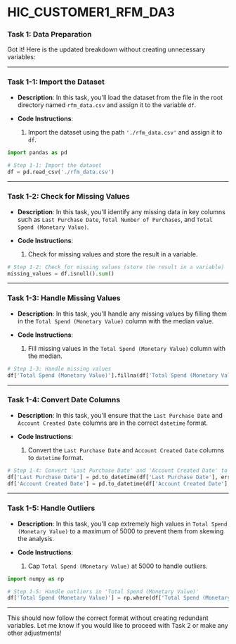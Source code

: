 # HIC_CUSTOMER1_RFM_DA3

### Task 1: Data Preparation

Got it! Here is the updated breakdown without creating unnecessary variables:

---

### Task 1-1: Import the Dataset

- **Description**: In this task, you'll load the dataset from the file in the root directory named `rfm_data.csv` and assign it to the variable `df`.

- **Code Instructions**:
  1. Import the dataset using the path `'./rfm_data.csv'` and assign it to `df`.

```python
import pandas as pd

# Step 1-1: Import the dataset
df = pd.read_csv('./rfm_data.csv')
```

---

### Task 1-2: Check for Missing Values

- **Description**: In this task, you'll identify any missing data in key columns such as `Last Purchase Date`, `Total Number of Purchases`, and `Total Spend (Monetary Value)`.

- **Code Instructions**:
  1. Check for missing values and store the result in a variable.

```python
# Step 1-2: Check for missing values (store the result in a variable)
missing_values = df.isnull().sum()
```

---

### Task 1-3: Handle Missing Values

- **Description**: In this task, you'll handle any missing values by filling them in the `Total Spend (Monetary Value)` column with the median value.

- **Code Instructions**:
  1. Fill missing values in the `Total Spend (Monetary Value)` column with the median.

```python
# Step 1-3: Handle missing values
df['Total Spend (Monetary Value)'].fillna(df['Total Spend (Monetary Value)'].median(), inplace=True)
```

---

### Task 1-4: Convert Date Columns

- **Description**: In this task, you'll ensure that the `Last Purchase Date` and `Account Created Date` columns are in the correct `datetime` format.

- **Code Instructions**:
  1. Convert the `Last Purchase Date` and `Account Created Date` columns to `datetime` format.

```python
# Step 1-4: Convert 'Last Purchase Date' and 'Account Created Date' to datetime format
df['Last Purchase Date'] = pd.to_datetime(df['Last Purchase Date'], errors='coerce')
df['Account Created Date'] = pd.to_datetime(df['Account Created Date'], errors='coerce')
```

---

### Task 1-5: Handle Outliers

- **Description**: In this task, you'll cap extremely high values in `Total Spend (Monetary Value)` to a maximum of 5000 to prevent them from skewing the analysis.

- **Code Instructions**:
  1. Cap `Total Spend (Monetary Value)` at 5000 to handle outliers.

```python
import numpy as np

# Step 1-5: Handle outliers in 'Total Spend (Monetary Value)'
df['Total Spend (Monetary Value)'] = np.where(df['Total Spend (Monetary Value)'] > 5000, 5000, df['Total Spend (Monetary Value)'])
```

---

This should now follow the correct format without creating redundant variables. Let me know if you would like to proceed with Task 2 or make any other adjustments!